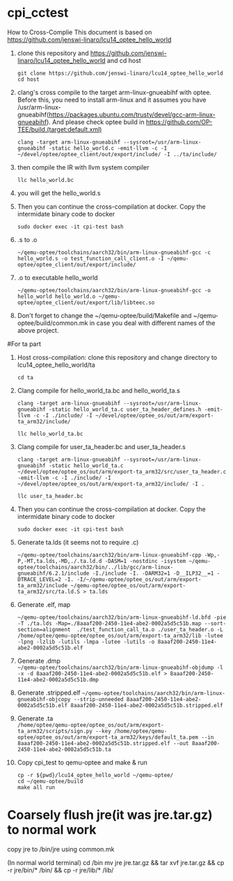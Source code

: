 # cpi_cctest

How to Cross-Complie
This document is based on https://github.com/jenswi-linaro/lcu14_optee_hello_world

1. clone this repository and https://github.com/jenswi-linaro/lcu14_optee_hello_world and cd host

	```
	git clone https://github.com/jenswi-linaro/lcu14_optee_hello_world
	cd host
	```

2. clang's cross compile to the target arm-linux-gnueabihf with optee. Before this, you need to install arm-linux and it assumes you have /usr/arm-linux-gnueabihf(https://packages.ubuntu.com/trusty/devel/gcc-arm-linux-gnueabihf).
And please check optee build in https://github.com/OP-TEE/build.(target:default.xml)

	```
	clang -target arm-linux-gnueabihf --sysroot=/usr/arm-linux-gnueabihf -static hello_world.c -emit-llvm -c -I ~/devel/optee/optee_client/out/export/include/ -I ../ta/include/

	```

3. then compile the IR with llvm system compiler
	```
	llc hello_world.bc
	```
4. you will get the hello_world.s


5. Then you can continue the cross-compilation at docker. Copy the intermidate binary code to docker 
	```
	sudo docker exec -it cpi-test bash
	```
6. .s to .o
	```
	~/qemu-optee/toolchains/aarch32/bin/arm-linux-gnueabihf-gcc -c hello_world.s -o test_function_call_client.o -I ~/qemu-optee/optee_client/out/export/include/
	```

7. .o to executable hello_world
	```
	~/qemu-optee/toolchains/aarch32/bin/arm-linux-gnueabihf-gcc -o hello_world hello_world.o ~/qemu-optee/optee_client/out/export/lib/libteec.so
	```


9. Don't forget to change the ~/qemu-optee/build/Makefile and ~/qemu-optee/build/common.mk in case you deal with different names of the above project.


#For ta part

1. Host cross-compilation: clone this repository and change directory to lcu14_optee_hello_world/ta

	```
	cd ta
	```
2. Clang compile for hello_world_ta.bc and hello_world_ta.s
	```
	clang -target arm-linux-gnueabihf --sysroot=/usr/arm-linux-gnueabihf -static hello_world_ta.c user_ta_header_defines.h -emit-llvm -c -I ./include/ -I ~/devel/optee/optee_os/out/arm/export-ta_arm32/include/
	```
	```
	llc hello_world_ta.bc
	```
2. Clang compile for user_ta_header.bc and user_ta_header.s
	```
	clang -target arm-linux-gnueabihf --sysroot=/usr/arm-linux-gnueabihf -static hello_world_ta.c ~/devel/optee/optee_os/out/arm/export-ta_arm32/src/user_ta_header.c -emit-llvm -c -I ./include/ -I ~/devel/optee/optee_os/out/arm/export-ta_arm32/include/ -I .
	```
	```
	llc user_ta_header.bc
	```
5. Then you can continue the cross-compilation at docker. Copy the intermidate binary code to docker 
	```
	sudo docker exec -it cpi-test bash

6. Generate ta.lds (it seems not to require .c)

	```
	~/qemu-optee/toolchains/aarch32/bin/arm-linux-gnueabihf-cpp -Wp,-P,-MT,ta.lds,-MD,./.ta.ld.d -DASM=1 -nostdinc -isystem ~/qemu-optee/toolchains/aarch32/bin/../lib/gcc/arm-linux-gnueabihf/6.2.1/include -I./include -I. -DARM32=1 -D__ILP32__=1 -DTRACE_LEVEL=2 -I. -I/~/qemu-optee/optee_os/out/arm/export-ta_arm32/include ~/qemu-optee/optee_os/out/arm/export-ta_arm32/src/ta.ld.S > ta.lds
	```
7. Generate .elf, map
	```
	~/qemu-optee/toolchains/aarch32/bin/arm-linux-gnueabihf-ld.bfd -pie -T ./ta.lds -Map=./8aaaf200-2450-11e4-abe2-0002a5d5c51b.map --sort-section=alignment  ./test_function_call_ta.o ./user_ta_header.o -L /home/optee/qemu-optee/optee_os/out/arm/export-ta_arm32/lib -lutee -lpng -lzlib -lutils -lmpa -lutee -lutils -o 8aaaf200-2450-11e4-abe2-0002a5d5c51b.elf
	```

8.   Generate .dmp  
	```
	~/qemu-optee/toolchains/aarch32/bin/arm-linux-gnueabihf-objdump -l -x -d 8aaaf200-2450-11e4-abe2-0002a5d5c51b.elf > 8aaaf200-2450-11e4-abe2-0002a5d5c51b.dmp
	```
8.   Generate .stripped.elf
	```
	 ~/qemu-optee/toolchains/aarch32/bin/arm-linux-gnueabihf-objcopy --strip-unneeded 8aaaf200-2450-11e4-abe2-0002a5d5c51b.elf 8aaaf200-2450-11e4-abe2-0002a5d5c51b.stripped.elf
	```

9.   Generate .ta	
	```
	/home/optee/qemu-optee/optee_os/out/arm/export-ta_arm32/scripts/sign.py --key /home/optee/qemu-optee/optee_os/out/arm/export-ta_arm32/keys/default_ta.pem --in 8aaaf200-2450-11e4-abe2-0002a5d5c51b.stripped.elf --out 8aaaf200-2450-11e4-abe2-0002a5d5c51b.ta
	```


10. Copy cpi_test to qemu-optee and make & run

	```
	cp -r ${pwd}/lcu14_optee_hello_world ~/qemu-optee/
	cd ~/qemu-optee/build
	make all run
	```  
	
	
# Coarsely flush jre(it was jre.tar.gz) to normal work
copy jre to /bin/jre using common.mk

(In normal world terminal)
cd /bin
mv jre jre.tar.gz && tar xvf jre.tar.gz && cp -r jre/bin/* /bin/ && cp -r jre/lib/* /lib/


